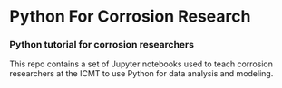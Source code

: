 # Python For Corrosion Research
### Python tutorial for corrosion researchers
This repo contains a set of Jupyter notebooks used to teach corrosion researchers at the ICMT to use Python for data analysis and modeling.
